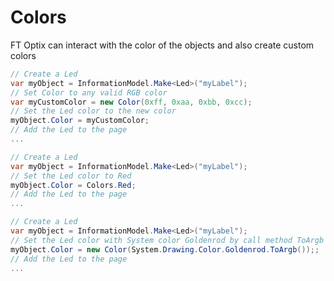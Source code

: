 # Colors

FT Optix can interact with the color of the objects and also create custom colors

```csharp
// Create a Led
var myObject = InformationModel.Make<Led>("myLabel");
// Set Color to any valid RGB color
var myCustomColor = new Color(0xff, 0xaa, 0xbb, 0xcc);
// Set the Led color to the new color
myObject.Color = myCustomColor;
// Add the Led to the page
...
```

```csharp
// Create a Led
var myObject = InformationModel.Make<Led>("myLabel");
// Set the Led color to Red
myObject.Color = Colors.Red;
// Add the Led to the page
...
```

```csharp
// Create a Led
var myObject = InformationModel.Make<Led>("myLabel");
// Set the Led color with System color Goldenrod by call method ToArgb to get the argb value
myObject.Color = new Color(System.Drawing.Color.Goldenrod.ToArgb());;
// Add the Led to the page
...
```
